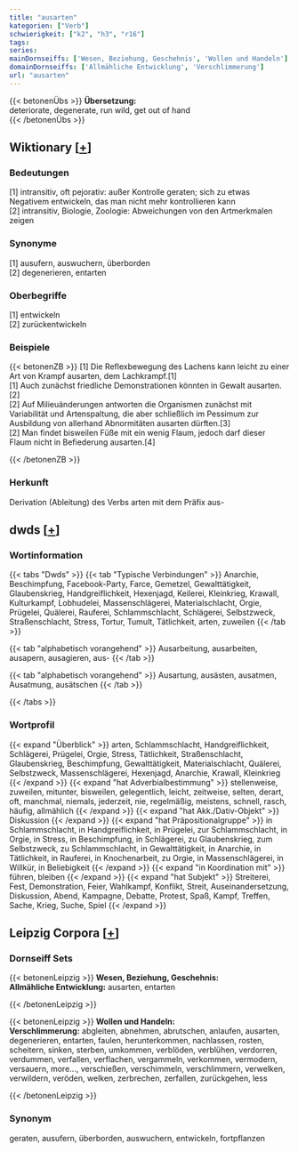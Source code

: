 ```yaml
---
title: "ausarten"
kategorien: ["Verb"]
schwierigkeit: ["k2", "h3", "r16"]
tags:
series:
mainDornseiffs: ['Wesen, Beziehung, Geschehnis', 'Wollen und Handeln']
domainDornseiffs: ['Allmähliche Entwicklung', 'Verschlimmerung']
url: "ausarten"
---
```


{{< betonenÜbs >}}
**Übersetzung:**  
deteriorate, degenerate, run wild, get out of hand  
{{< /betonenÜbs >}}

## Wiktionary [[+](https://de.wiktionary.org/wiki/ausarten)]

### Bedeutungen
[1] intransitiv, oft pejorativ: außer Kontrolle geraten; sich zu etwas Negativem entwickeln, das man nicht mehr kontrollieren kann  
[2] intransitiv, Biologie, Zoologie: Abweichungen von den Artmerkmalen zeigen  

### Synonyme
[1] ausufern, auswuchern, überborden  
[2] degenerieren, entarten  

### Oberbegriffe
[1] entwickeln  
[2] zurückentwickeln  

### Beispiele
{{< betonenZB >}}
[1] Die Reflexbewegung des Lachens kann leicht zu einer Art von Krampf ausarten, dem Lachkrampf.[1]  
[1] Auch zunächst friedliche Demonstrationen könnten in Gewalt ausarten.[2]  
[2] Auf Milieuänderungen antworten die Organismen zunächst mit Variabilität und Artenspaltung, die aber schließlich im Pessimum zur Ausbildung von allerhand Abnormitäten ausarten dürften.[3]  
[2] Man findet bisweilen Füße mit ein wenig Flaum, jedoch darf dieser Flaum nicht in Befiederung ausarten.[4]  

{{< /betonenZB >}}
### Herkunft
Derivation (Ableitung) des Verbs arten mit dem Präfix aus-  



## dwds [[+](https://www.dwds.de/wb/ausarten)]

### Wortinformation
{{< tabs "Dwds" >}}
{{< tab "Typische Verbindungen" >}}
Anarchie, Beschimpfung, Facebook-Party, Farce, Gemetzel, Gewalttätigkeit, Glaubenskrieg, Handgreiflichkeit, Hexenjagd, Keilerei, Kleinkrieg, Krawall, Kulturkampf, Lobhudelei, Massenschlägerei, Materialschlacht, Orgie, Prügelei, Quälerei, Rauferei, Schlammschlacht, Schlägerei, Selbstzweck, Straßenschlacht, Stress, Tortur, Tumult, Tätlichkeit, arten, zuweilen
{{< /tab >}}

{{< tab "alphabetisch vorangehend" >}}
Ausarbeitung, ausarbeiten, ausapern, ausagieren, aus-
{{< /tab >}}

{{< tab "alphabetisch vorangehend" >}}
Ausartung, ausästen, ausatmen, Ausatmung, ausätschen
{{< /tab >}}

{{< /tabs >}}

### Wortprofil
{{< expand "Überblick" >}} arten, Schlammschlacht, Handgreiflichkeit, Schlägerei, Prügelei, Orgie, Stress, Tätlichkeit, Straßenschlacht, Glaubenskrieg, Beschimpfung, Gewalttätigkeit, Materialschlacht, Quälerei, Selbstzweck, Massenschlägerei, Hexenjagd, Anarchie, Krawall, Kleinkrieg {{< /expand >}}
{{< expand "hat Adverbialbestimmung" >}} stellenweise, zuweilen, mitunter, bisweilen, gelegentlich, leicht, zeitweise, selten, derart, oft, manchmal, niemals, jederzeit, nie, regelmäßig, meistens, schnell, rasch, häufig, allmählich {{< /expand >}}
{{< expand "hat Akk./Dativ-Objekt" >}} Diskussion {{< /expand >}}
{{< expand "hat Präpositionalgruppe" >}} in Schlammschlacht, in Handgreiflichkeit, in Prügelei, zur Schlammschlacht, in Orgie, in Stress, in Beschimpfung, in Schlägerei, zu Glaubenskrieg, zum Selbstzweck, zu Schlammschlacht, in Gewalttätigkeit, in Anarchie, in Tätlichkeit, in Rauferei, in Knochenarbeit, zu Orgie, in Massenschlägerei, in Willkür, in Beliebigkeit {{< /expand >}}
{{< expand "in Koordination mit" >}} führen, bleiben {{< /expand >}}
{{< expand "hat Subjekt" >}} Streiterei, Fest, Demonstration, Feier, Wahlkampf, Konflikt, Streit, Auseinandersetzung, Diskussion, Abend, Kampagne, Debatte, Protest, Spaß, Kampf, Treffen, Sache, Krieg, Suche, Spiel {{< /expand >}}

## Leipzig Corpora [[+](https://corpora.uni-leipzig.de/en/res?word=ausarten&corpusId=deu_newscrawl-public_2018)]

### Dornseiff Sets
{{< betonenLeipzig >}}
**Wesen, Beziehung, Geschehnis:**  
**Allmähliche Entwicklung:** ausarten, entarten  

{{< /betonenLeipzig >}}


{{< betonenLeipzig >}}
**Wollen und Handeln:**  
**Verschlimmerung:** abgleiten, abnehmen, abrutschen, anlaufen, ausarten, degenerieren, entarten, faulen, herunterkommen, nachlassen, rosten, scheitern, sinken, sterben, umkommen, verblöden, verblühen, verdorren, verdummen, verfallen, verflachen, vergammeln, verkommen, vermodern, versauern, more..., verschießen, verschimmeln, verschlimmern, verwelken, verwildern, veröden, welken, zerbrechen, zerfallen, zurückgehen, less  

{{< /betonenLeipzig >}}

### Synonym
geraten, ausufern, überborden, auswuchern, entwickeln, fortpflanzen

